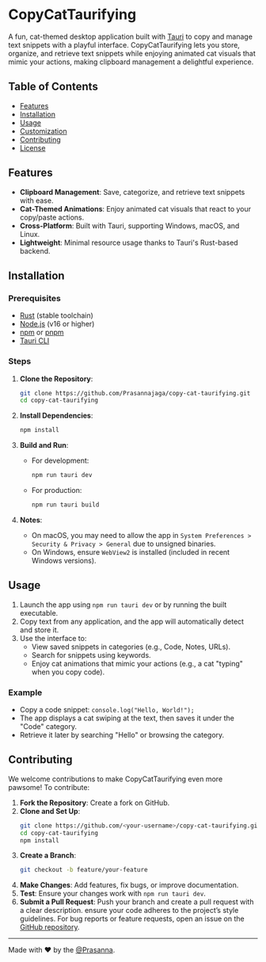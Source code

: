 # CopyCatTaurifying

A fun, cat-themed desktop application built with [Tauri](https://tauri.app/) to copy and manage text snippets with a playful interface. CopyCatTaurifying lets you store, organize, and retrieve text snippets while enjoying animated cat visuals that mimic your actions, making clipboard management a delightful experience.

## Table of Contents
- [Features](#features)
- [Installation](#installation)
- [Usage](#usage)
- [Customization](#customization)
- [Contributing](#contributing)
- [License](#license)

## Features
- **Clipboard Management**: Save, categorize, and retrieve text snippets with ease.
- **Cat-Themed Animations**: Enjoy animated cat visuals that react to your copy/paste actions.
- **Cross-Platform**: Built with Tauri, supporting Windows, macOS, and Linux.
- **Lightweight**: Minimal resource usage thanks to Tauri's Rust-based backend. 

## Installation

### Prerequisites
- [Rust](https://www.rust-lang.org/tools/install) (stable toolchain)
- [Node.js](https://nodejs.org/) (v16 or higher)
- [npm](https://www.npmjs.com/) or [pnpm](https://pnpm.io/)
- [Tauri CLI](https://tauri.app/v1/guides/getting-started/prerequisites)

### Steps
1. **Clone the Repository**:
   ```bash
   git clone https://github.com/Prasannajaga/copy-cat-taurifying.git
   cd copy-cat-taurifying
   ```

2. **Install Dependencies**:
   ```bash
   npm install
   ```

3. **Build and Run**:
   - For development:
     ```bash
     npm run tauri dev
     ```
   - For production:
     ```bash
     npm run tauri build
     ```

4. **Notes**:
   - On macOS, you may need to allow the app in `System Preferences > Security & Privacy > General` due to unsigned binaries.
   - On Windows, ensure `WebView2` is installed (included in recent Windows versions).

## Usage
1. Launch the app using `npm run tauri dev` or by running the built executable.
2. Copy text from any application, and the app will automatically detect and store it.
3. Use the interface to:
   - View saved snippets in categories (e.g., Code, Notes, URLs).
   - Search for snippets using keywords.
   - Enjoy cat animations that mimic your actions (e.g., a cat "typing" when you copy code). 

### Example
- Copy a code snippet: `console.log("Hello, World!");`
- The app displays a cat swiping at the text, then saves it under the "Code" category.
- Retrieve it later by searching "Hello" or browsing the category. 

## Contributing
We welcome contributions to make CopyCatTaurifying even more pawsome! To contribute:

1. **Fork the Repository**: Create a fork on GitHub.
2. **Clone and Set Up**:
   ```bash
   git clone https://github.com/<your-username>/copy-cat-taurifying.git
   cd copy-cat-taurifying
   npm install
   ```
3. **Create a Branch**:
   ```bash
   git checkout -b feature/your-feature
   ```
4. **Make Changes**: Add features, fix bugs, or improve documentation.
5. **Test**: Ensure your changes work with `npm run tauri dev`.
6. **Submit a Pull Request**: Push your branch and create a pull request with a clear description. ensure your code adheres to the project’s style guidelines. For bug reports or feature requests, open an issue on the [GitHub repository](https://github.com/Prasannajaga/copy-cat-taurifying/issues). 
---

Made with ❤️ by the [@Prasanna](https://github.com/Prasannajaga).